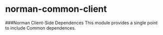 norman-common-client
=============
###Norman Client-Side Dependences
This module provides a single point to include Common dependences.
